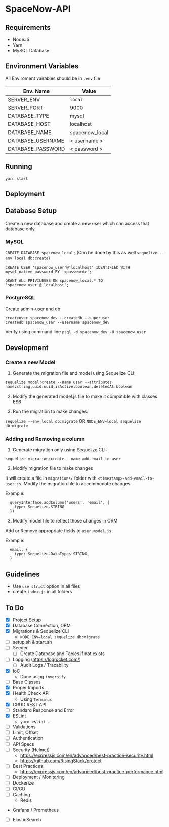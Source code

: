 # SpaceNow-API


## Requirements

- NodeJS
- Yarn
- MySQL Database



## Environment Variables

All Enviroment vairables should be in `.env` file

Env. Name | Value
----------|-------
SERVER_ENV|`local`
SERVER_PORT|9000
DATABASE_TYPE|mysql
DATABASE_HOST|localhost
DATABASE_NAME|spacenow_local
DATABASE_USERNAME|< username >
DATABASE_PASSWORD|< password >



## Running

`yarn start`



## Deployment

<TBD>

## Database Setup

Create a new database and create a new user which can access that database only.

### MySQL

`CREATE DATABASE spacenow_local;`
(Can be done by this as well `sequelize --env local db:create`)

`CREATE USER 'spacenow_user'@'localhost' IDENTIFIED WITH mysql_native_password BY '<password>';`

`GRANT ALL PRIVILEGES ON spacenow_local.* TO 'spacenow_user'@'localhost';`

### PostgreSQL

Create admin-user and db
```
createuser spacenow_dev --createdb --superuser
createdb spacenow_user --username spacenow_dev
```

Verify using command line
`psql -d spacenow_dev -U spacenow_user`



## Development


### Create a new Model

1. Generate the migration file and model using Sequelize CLI:

`sequelize model:create --name user --attributes name:string,uuid:uuid,isActive:boolean,deletedAt:boolean`

2. Modify the generated model.js file to make it compatible with classes ES6

3. Run the migration to make changes:

`sequelize --env local db:migrate`
OR
`NODE_ENV=local sequelize db:migrate`

### Adding and Removing a column

1. Generate migration only using Sequelize CLI:

`sequelize migration:create --name add-email-to-user`

2. Modify migration file to make changes

It will create a file in `migrations/` folder with `<timestamp>-add-email-to-user.js`. Modify the migration file to accommodate changes.

Example:
```
  queryInterface.addColumn('users', 'email', {
    type: Sequelize.STRING
  })
```

3. Modify model file to reflect those changes in ORM

Add or Remove appropriate fields to `user.model.js`.

Example:
```
  email: {
    type: Sequelize.DataTypes.STRING,
  }
```


## Guidelines

- Use `use strict` option in all files
- create `index.js` in all folders


## To Do

- [x] Project Setup
- [x] Database Connection, ORM
- [x] Migrations & Sequelize CLI
  - `NODE_ENV=local sequelize db:migrate`
- [ ] setup.sh & start.sh
- [ ] Seeder
    - [ ] Create Database and Tables if not exists
- [ ] Logging (https://logrocket.com/)
    - [ ] Audit Logs / Tracability
- [x] IoC
    - Done using `inversify`
- [ ] Base Classes
- [x] Proper Imports
- [x] Health Check API
  - Using `Terminus`
- [x] CRUD REST API
- [ ] Standard Response and Error
- [x] ESLint
  - `yarn eslint .`
- [ ] Validations
- [ ] Limit, Offset
- [ ] Authentication
- [ ] API Specs
- [ ] Security (Helmet)
  - https://expressjs.com/en/advanced/best-practice-security.html
  - https://github.com/RisingStack/protect
- [ ] Best Practices
  - https://expressjs.com/en/advanced/best-practice-performance.html
- [ ] Deployment / Monitoring
- [ ] Dockerize
- [ ] CI/CD
- [ ] Caching
  - Redis
- Grafana / Prometheus
- [ ] ElasticSearch